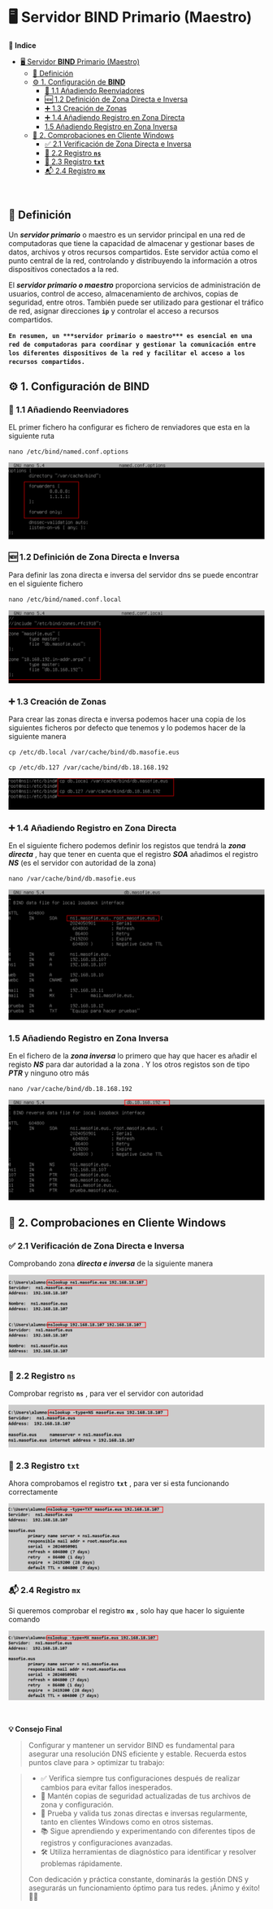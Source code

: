 # 🖥️ Servidor **BIND** Primario (Maestro)

**📑 Indice** 
- [🖥️ Servidor **BIND** Primario (Maestro)](#️-servidor-bind-primario-maestro)
  - [📝 Definición](#-definición)
  - [⚙️ 1. Configuración de **BIND**](#️-1-configuración-de-bind)
    - [📍 1.1 Añadiendo Reenviadores](#-11-añadiendo-reenviadores)
    - [🆕 1.2 Definición de Zona Directa e Inversa](#-12-definición-de-zona-directa-e-inversa)
    - [➕ 1.3 Creación de Zonas](#-13-creación-de-zonas)
    - [➕ 1.4 Añadiendo Registro en Zona Directa](#-14-añadiendo-registro-en-zona-directa)
    - [1.5 Añadiendo Registro en Zona Inversa](#15-añadiendo-registro-en-zona-inversa)
  - [🧪 2. Comprobaciones en Cliente Windows](#-2-comprobaciones-en-cliente-windows)
    - [✅ 2.1 Verificación de Zona Directa e Inversa](#-21-verificación-de-zona-directa-e-inversa)
    - [📛 2.2 Registro **`ns`**](#-22-registro-ns)
    - [📝 2.3 Registro **`txt`**](#-23-registro-txt)
    - [📬 2.4 Registro **`mx`**](#-24-registro-mx)


<br>

## 📝 Definición 

Un ***servidor primario*** o maestro es un servidor principal en una red de computadoras que tiene la capacidad de almacenar y gestionar bases de datos, archivos y otros recursos compartidos. Este servidor actúa como el punto central de la red, controlando y distribuyendo la información a otros dispositivos conectados a la red.

El ***servidor primario o maestro*** proporciona servicios de administración de usuarios, control de acceso, almacenamiento de archivos, copias de seguridad, entre otros. También puede ser utilizado para gestionar el tráfico de red, asignar direcciones **`ip`** y controlar el acceso a recursos compartidos.

**`En resumen, un ***servidor primario o maestro*** es esencial en una red de computadoras para coordinar y gestionar la comunicación entre los diferentes dispositivos de la red y facilitar el acceso a los recursos compartidos.`**

## ⚙️ 1. Configuración de **BIND**

### 📍 1.1 Añadiendo Reenviadores 

EL primer fichero ha configurar es fichero de renviadores que esta en la siguiente ruta 

~~~
nano /etc/bind/named.conf.options
~~~

![Fichero de Reenviadores](./img/bind9_primario/1_reenviadores.png)

### 🆕 1.2 Definición de Zona Directa e Inversa

Para definir las zona directa e inversa del servidor dns se puede encontrar en el siguiente fichero 

~~~
nano /etc/bind/named.conf.local
~~~

![Definir Zonas Directa e Invera](./img/bind9_primario/2_definirzonas.png)


### ➕ 1.3 Creación de Zonas

Para crear las zonas directa e inversa podemos hacer una copia de los siguientes ficheros por defecto que tenemos y lo podemos hacer de la siguiente manera 

~~~
cp /etc/db.local /var/cache/bind/db.masofie.eus
~~~
~~~
cp /etc/db.127 /var/cache/bind/db.18.168.192
~~~

![Crear Zonas Directa e Invera](./img/bind9_primario/3_crear_zonas_directa_inversa.png)

### ➕ 1.4 Añadiendo Registro en Zona Directa

En el siguiente fichero podemos definir los registos que tendrá la ***zona directa*** , hay que tener en cuenta que el registro ***SOA*** añadimos el registro ***NS*** (es el servidor con autoridad de la zona)

~~~
nano /var/cache/bind/db.masofie.eus
~~~

![Registro de la Zona Directa](./img/bind9_primario/4_registros_de_zonas_directa.png)

### 1.5 Añadiendo Registro en Zona Inversa

En el fichero de la ***zona inversa*** lo primero que hay que hacer es añadir el registo ***NS*** para dar autoridad a la zona . Y los otros registos son de tipo ***PTR*** y ninguno otro más 

~~~
nano /var/cache/bind/db.18.168.192
~~~

![Registro de la Zona Inversa](./img/bind9_primario/5_registros_de_zonas_inversa.png)

## 🧪 2. Comprobaciones en Cliente Windows 

### ✅ 2.1 Verificación de Zona Directa e Inversa

Comprobando zona ***directa e inversa*** de la siguiente manera 

![Comprobaciones de Zona Directa e Inversa](./img/bind9_primario/6_w10_comprobaciones_directa_inversa.png)


### 📛 2.2 Registro **`ns`**

Comprobar regristo **`ns`** , para ver el servidor con autoridad 

![Comprobacion de Registro NS](./img/bind9_primario/7_w10_comprobaciones_registro_ns.png)

### 📝 2.3 Registro **`txt`**

Ahora comprobamos el registro **`txt`** , para ver si esta funcionando correctamente 

![Comprobacion de Registro TXT](./img/bind9_primario/8_w10_comprobaciones_registro_txt.png)

### 📬 2.4 Registro **`mx`**

Si queremos comprobar el registro **`mx`** ,  solo hay que hacer lo siguiente comando 

![Comprobacion de Registro MX](./img/bind9_primario/9_w10_comprobaciones_registro_mx.png)

<br>

**💡 Consejo Final**

> Configurar y mantener un servidor BIND es fundamental para asegurar una resolución DNS eficiente y estable. Recuerda estos puntos clave para > optimizar tu trabajo:

> - ✅ Verifica siempre tus configuraciones después de realizar cambios para evitar fallos inesperados.
> - 💾 Mantén copias de seguridad actualizadas de tus archivos de zona y configuración.
> - 🔄 Prueba y valida tus zonas directas e inversas regularmente, tanto en clientes Windows como en otros sistemas.
> - 📚 Sigue aprendiendo y experimentando con diferentes tipos de registros y configuraciones avanzadas.
> - 🛠️ Utiliza herramientas de diagnóstico para identificar y resolver problemas rápidamente.
>
> Con dedicación y práctica constante, dominarás la gestión DNS y asegurarás un funcionamiento óptimo para tus redes. ¡Ánimo y éxito! 🚀🌐